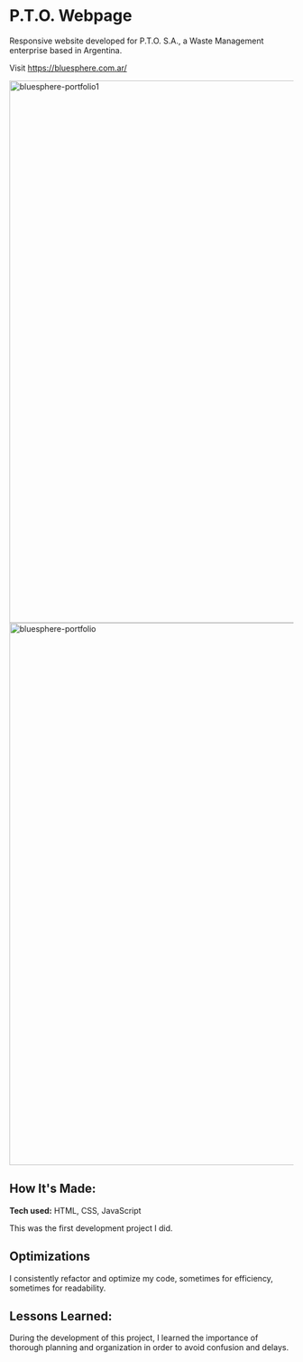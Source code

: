 # P.T.O. Webpage
Responsive website developed for P.T.O. S.A., a Waste Management enterprise based in Argentina.

Visit https://bluesphere.com.ar/

<img width="960" alt="bluesphere-portfolio1" src="https://user-images.githubusercontent.com/103281038/232534697-3fd82dd6-90d2-4625-865e-e42cb9f3f8b8.png">

<img width="960" alt="bluesphere-portfolio" src="https://user-images.githubusercontent.com/103281038/232534548-8bd48c84-3439-46a9-9053-e6b23e6289ea.png">

## How It's Made:

**Tech used:** HTML, CSS, JavaScript

This was the first development project I did.

## Optimizations

I consistently refactor and optimize my code, sometimes for efficiency, sometimes for readability.

## Lessons Learned:

During the development of this project, I learned the importance of thorough planning and organization in order to avoid confusion and delays.
